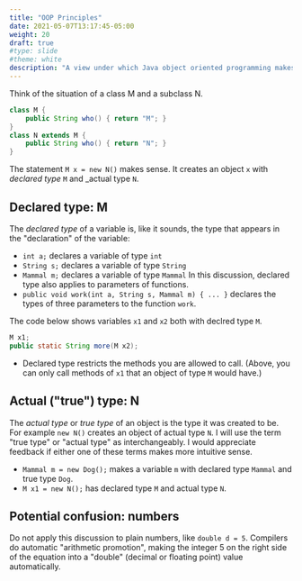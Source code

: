 ```yaml
---
title: "OOP Principles" 
date: 2021-05-07T13:17:45-05:00
weight: 20
draft: true
#type: slide
#theme: white
description: "A view under which Java object oriented programming makes sense."
---
```


Think of the situation of a class M and a subclass N.

```java
class M {
    public String who() { return "M"; }
}
class N extends M {
    public String who() { return "N"; }
}
```

The statement `M x = new N()` makes sense. It creates an object `x`
with _declared type_ `M` and _actual type `N`.

## Declared type: M

The _declared type_ of a variable is, like it sounds, the type that
appears in the "declaration" of the variable:
* `int a;` declares a variable of type `int`
* `String s;` declares a variable of type `String`
* `Mammal m;` declares a variable of type `Mammal`
In this discussion, declared type also applies to parameters of
functions.
* `public void work(int a, String s, Mammal m) { ... }` declares the
  types of three parameters to the function `work`.

The code below shows variables `x1` and `x2` both with declred type
`M`. 
```java
M x1;
public static String more(M x2);
```

* Declared type restricts the methods you are allowed to call.
(Above, you can only call methods of `x1` that an object of type `M`
would have.)

## Actual ("true") type: N

The _actual type_ or _true type_ of an object is the type it was
created to be. For example `new N()` creates an object of actual type
`N`. I will use the term "true type" or "actual type" as
interchangeably. I would appreciate feedback if either one of these
terms makes more intuitive sense.

* `Mammal m = new Dog();` makes a variable `m` with declared type
  `Mammal` and true type `Dog`.
* `M x1 = new N();` has declared type `M` and actual type `N`.


## Potential confusion: numbers

Do not apply this discussion to plain numbers, like 
`double d = 5`. Compilers do automatic "arithmetic promotion", making the integer
5 on the right side of the equation into a "double" (decimal or
floating point) value automatically.
